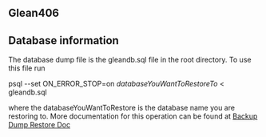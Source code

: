 ## Glean406

## Database information
The database dump file is the gleandb.sql file in the root directory. 
To use this file run

psql --set ON_ERROR_STOP=on *databaseYouWantToRestoreTo* < gleandb.sql

where the databaseYouWantToRestore is the database name you are restoring to.
More documentation for this operation can be found at [Backup Dump Restore Doc](http://www.postgresql.org/docs/9.1/static/backup-dump.html#BACKUP-DUMP-RESTORE)

